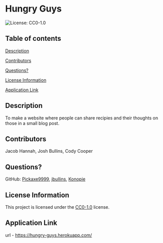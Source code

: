 # Hungry Guys

![License: CC0-1.0](https://licensebuttons.net/l/zero/1.0/80x15.png)


## Table of contents
[Description](#description)

[Contributors](#contributors)

[Questions?](#questions)

[License Information](#license-information)

[Application Link](#application-link)

## Description
To make a website where people can share recipies and their thoughts on those in a small blog post.

## Contributors
Jacob Hannah, Josh Bullins, Cody Cooper

## Questions?
GitHub: [Pickaxe9999](https://github.com/Pickaxe9999), [jbullins](https://github.com/jbullins), [Konopie](https://github.com/Konopie)

## License Information
This project is licensed under the [CC0-1.0](https://creativecommons.org/publicdomain/zero/1.0/) license. 


## Application Link
url - https://hungry-guys.herokuapp.com/
